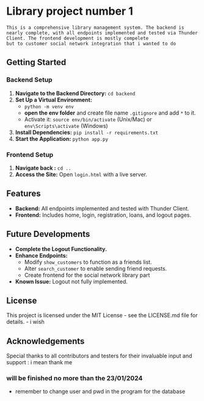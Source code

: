 # Library project number 1 
    This is a comprehensive library management system. The backend is nearly complete, with all endpoints implemented and tested via Thunder Client. The frontend development is mostly compelete 
    but to customer social network integration that i wanted to do

## Getting Started
### Backend Setup
1. **Navigate to the Backend Directory:** `cd backend`
2. **Set Up a Virtual Environment:** 
   - `python -m venv env`
   - **open the env folder** and create file name `.gitignore` and add `*` to it.
   - Activate it: `source env/bin/activate` (Unix/Mac) or `env\Scripts\activate` (Windows)
3. **Install Dependencies:** `pip install -r requirements.txt`
4. **Start the Application:** `python app.py`

### Frontend Setup
1. **Navigate back :** `cd ..`
2. **Access the Site:** Open `login.html` with a live server.

## Features
- **Backend:** All endpoints implemented and tested with Thunder Client.
- **Frontend:** Includes home, login, registration, loans, and logout pages.

## Future Developments
- **Complete the Logout Functionality.**
- **Enhance Endpoints:**
  - Modify `show_customers` to function as a friends list.
  - Alter `search_customer` to enable sending friend requests.
  - Create frontend for the social network library part
- **Known Issue:** Logout not fully implemented.

## License
This project is licensed under the MIT License - see the LICENSE.md file for details. - i wish

## Acknowledgements
Special thanks to all contributors and testers for their invaluable input and support : i mean thank me

### will be finished no more than the 23/01/2024
- remember to change user and pwd in the program for the database
